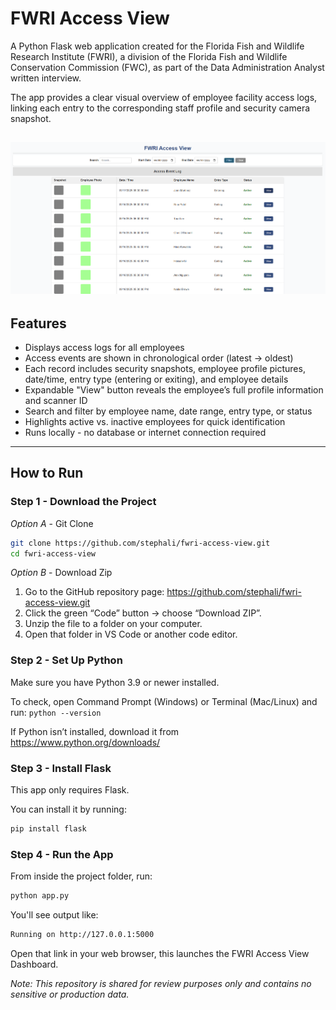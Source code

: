 # FWRI Access View

A Python Flask web application created for the Florida Fish and Wildlife Research Institute (FWRI), a division of the Florida Fish and Wildlife Conservation Commission (FWC), as part of the Data Administration Analyst written interview.  

The app provides a clear visual overview of employee facility access logs, linking each entry to the corresponding staff profile and security camera snapshot.

![FWRI Access View Dashboard](static/images/fwri.png)
---

## Features
- Displays access logs for all employees  
- Access events are shown in chronological order (latest → oldest)  
- Each record includes security snapshots, employee profile pictures, date/time, entry type (entering or exiting), and employee details  
- Expandable "View" button reveals the employee’s full profile information and scanner ID  
- Search and filter by employee name, date range, entry type, or status  
- Highlights active vs. inactive employees for quick identification  
- Runs locally - no database or internet connection required  


---

## How to Run

### Step 1 - Download the Project
*Option A* - Git Clone
```bash
git clone https://github.com/stephali/fwri-access-view.git
cd fwri-access-view
```
*Option B* - Download Zip 
1. Go to the GitHub repository page: https://github.com/stephali/fwri-access-view.git
2. Click the green “Code” button → choose “Download ZIP”.
3. Unzip the file to a folder on your computer.
4. Open that folder in VS Code or another code editor.

### Step 2 - Set Up Python
Make sure you have Python 3.9 or newer installed.

To check, open Command Prompt (Windows) or Terminal (Mac/Linux) and run:
  ``python --version``
  
If Python isn’t installed, download it from https://www.python.org/downloads/   

### Step 3 -  Install Flask
This app only requires Flask.  

You can install it by running:
```bash
pip install flask
```
### Step 4 -  Run the App
From inside the project folder, run:
```bash
python app.py
```
You'll see output like:
```bash
Running on http://127.0.0.1:5000
```
Open that link in your web browser, this launches the FWRI Access View Dashboard.


*Note: This repository is shared for review purposes only and contains no sensitive or production data.*
